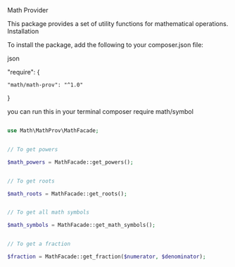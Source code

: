 Math Provider

This package provides a set of utility functions for mathematical operations.
Installation

To install the package, add the following to your composer.json file:

json

"require": {

    "math/math-prov": "^1.0"

}

you can run this in your terminal
composer require math/symbol

```php

use Math\MathProv\MathFacade;


// To get powers

$math_powers = MathFacade::get_powers();


// To get roots

$math_roots = MathFacade::get_roots();


// To get all math symbols

$math_symbols = MathFacade::get_math_symbols();


// To get a fraction

$fraction = MathFacade::get_fraction($numerator, $denominator);
